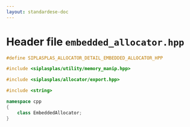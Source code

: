 ```yaml
---
layout: standardese-doc
---
```


# Header file `embedded_allocator.hpp`

``` cpp
#define SIPLASPLAS_ALLOCATOR_DETAIL_EMBEDDED_ALLOCATOR_HPP 

#include <siplasplas/utility/memory_manip.hpp>

#include <siplasplas/allocator/export.hpp>

#include <string>

namespace cpp
{
    class EmbeddedAllocator;
}
```
